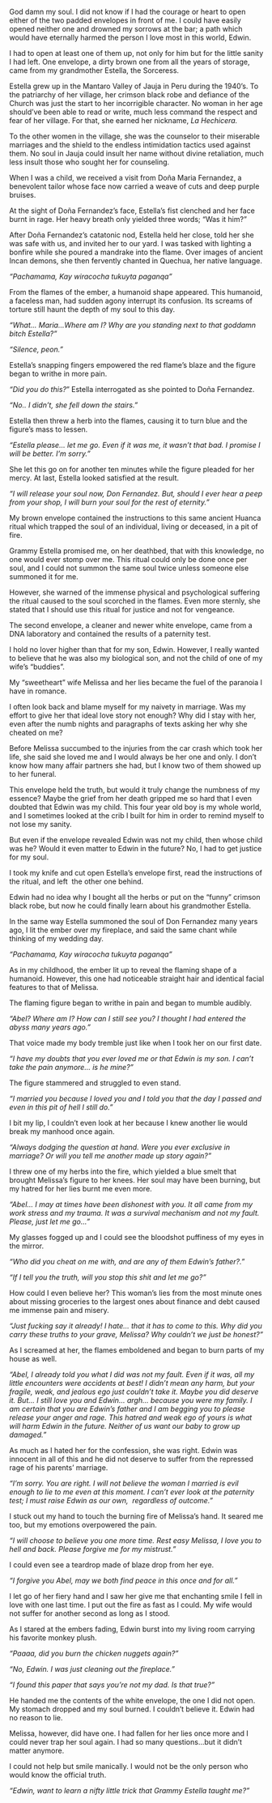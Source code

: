 God damn my soul. I did not know if I had the courage or heart to open either of the two padded envelopes in front of me. I could have easily opened neither one and drowned my sorrows at the bar; a path which would have eternally harmed the person I love most in this world, Edwin. 

I had to open at least one of them up, not only for him but for the little sanity I had left. One envelope, a dirty brown one from all the years of storage, came from my grandmother Estella, the Sorceress. 

Estella grew up in the Mantaro Valley of Jauja in Peru during the 1940’s. To the patriarchy of her village, her crimson black robe and defiance of the Church was just the start to her incorrigible character. No woman in her age should’ve been able to read or write, much less command the respect and fear of her village. For that, she earned her nickname, *La Hechicera.* 

To the other women in the village, she was the counselor to their miserable marriages and the shield to the endless intimidation tactics used against them. No soul in Jauja could insult her name without divine retaliation, much less insult those who sought her for counseling. 

When I was a child, we received a visit from Doña Maria Fernandez, a benevolent tailor whose face now carried a weave of cuts and deep purple bruises. 

At the sight of Doña Fernandez’s face, Estella’s fist clenched and her face burnt in rage. Her heavy breath only yielded three words; “Was it him?”

After Doña Fernandez’s catatonic nod, Estella held her close, told her she was safe with us, and invited her to our yard. I was tasked with lighting a bonfire while she poured a mandrake into the flame. Over images of ancient Incan demons, she then fervently chanted in Quechua, her native language. 

*“Pachamama, Kay wiracocha tukuyta paganqa”*

From the flames of the ember, a humanoid shape appeared. This humanoid, a faceless man, had sudden agony interrupt its confusion. Its screams of torture still haunt the depth of my soul to this day. 

*“What... Maria...Where am I? Why are you standing next to that goddamn bitch Estella?”* 

*“Silence, peon.”* 

Estella’s snapping fingers empowered the red flame’s blaze and the figure began to writhe in more pain.

*“Did you do this?*” Estella interrogated as she pointed to Doña Fernandez.

*“No.. I didn’t, she fell down the stairs.”*

Estella then threw a herb into the flames, causing it to turn blue and the figure’s mass to lessen. 

*“Estella please... let me go. Even if it was me, it wasn’t that bad. I promise I will be better. I’m sorry.”* 

She let this go on for another ten minutes while the figure pleaded for her mercy. At last, Estella looked satisfied at the result. 

*“I will release your soul now, Don Fernandez. But, should I ever hear a peep from your shop, I will burn your soul for the rest of eternity.”* 

My brown envelope contained the instructions to this same ancient Huanca ritual which trapped the soul of an individual, living or deceased, in a pit of fire. 

Grammy Estella promised me, on her deathbed, that with this knowledge, no one would ever stomp over me. This ritual could only be done once per soul, and I could not summon the same soul twice unless someone else summoned it for me. 

However, she warned of the immense physical and psychological suffering the ritual caused to the soul scorched in the flames. Even more sternly, she stated that I should use this ritual for justice and not for vengeance. 

The second envelope, a cleaner and newer white envelope, came from a DNA laboratory and contained the results of a paternity test. 

I hold no lover higher than that for my son, Edwin. However, I really wanted to believe that he was also my biological son, and not the child of one of my wife’s “buddies”. 

My “sweetheart” wife Melissa and her lies became the fuel of the paranoia I have in romance.

I often look back and blame myself for my naivety in marriage. Was my effort to give her that ideal love story not enough? Why did I stay with her, even after the numb nights and paragraphs of texts asking her why she cheated on me? 

Before Melissa succumbed to the injuries from the car crash which took her life, she said she loved me and I would always be her one and only. I don’t know how many affair partners she had, but I know two of them showed up to her funeral. 

This envelope held the truth, but would it truly change the numbness of my essence? Maybe the grief from her death gripped me so hard that I even doubted that Edwin was my child. This four year old boy is my whole world, and I sometimes looked at the crib I built for him in order to remind myself to not lose my sanity. 

But even if the envelope revealed Edwin was not my child, then whose child was he? Would it even matter to Edwin in the future? No, I had to get justice for my soul. 

I took my knife and cut open Estella’s envelope first, read the instructions of the ritual, and left  the other one behind. 

Edwin had no idea why I bought all the herbs or put on the “funny” crimson black robe, but now he could finally learn about his grandmother Estella. 

In the same way Estella summoned the soul of Don Fernandez many years ago, I lit the ember over my fireplace, and said the same chant while thinking of my wedding day. 

*“Pachamama, Kay wiracocha tukuyta paganqa”*

As in my childhood, the ember lit up to reveal the flaming shape of a humanoid. However, this one had noticeable straight hair and identical facial features to that of Melissa. 

The flaming figure began to writhe in pain and began to mumble audibly. 

*“Abel? Where am I? How can I still see you? I thought I had entered the abyss many years ago.”*

That voice made my body tremble just like when I took her on our first date. 

*“I have my doubts that you ever loved me or that Edwin is my son. I can’t take the pain anymore... is he mine?”*

The figure stammered and struggled to even stand. 

*“I married you because I loved you and I told you that the day I passed and even in this pit of hell I still do.”*

I bit my lip, I couldn’t even look at her because I knew another lie would break my manhood once again. 

*“Always dodging the question at hand. Were you ever exclusive in marriage? Or will you tell me another made up story again?”*

I threw one of my herbs into the fire, which yielded a blue smelt that brought Melissa’s figure to her knees. Her soul may have been burning, but my hatred for her lies burnt me even more. 

*“Abel... I may at times have been dishonest with you. It all came from my work stress and my trauma. It was a survival mechanism and not my fault. Please, just let me go...”*

My glasses fogged up and I could see the bloodshot puffiness of my eyes in the mirror. 

*“Who did you cheat on me with, and are any of them Edwin’s father?.”*

*“If I tell you the truth, will you stop this shit and let me go?”*

How could I even believe her? This woman’s lies from the most minute ones about missing groceries to the largest ones about finance and debt caused me immense pain and misery. 

*“Just fucking say it already! I hate... that it has to come to this. Why did you carry these truths to your grave, Melissa? Why couldn’t we just be honest?”*

As I screamed at her, the flames emboldened and began to burn parts of my house as well. 

*“Abel, I already told you what I did was not my fault. Even if it was, all my little encounters were accidents at best! I didn’t mean any harm, but your fragile, weak, and jealous ego just couldn’t take it. Maybe you did deserve it. But... I still love you and Edwin... argh... because you were my family. I am certain that you are Edwin’s father and I am begging you to please release your anger and rage. This hatred and weak ego of yours is what will harm Edwin in the future. Neither of us want our baby to grow up damaged.”* 

As much as I hated her for the confession, she was right. Edwin was innocent in all of this and he did not deserve to suffer from the repressed rage of his parents’ marriage.

*“I’m sorry. You are right. I will not believe the woman I married is evil enough to lie to me even at this moment. I can’t ever look at the paternity test; I must raise Edwin as our own,  regardless of outcome.”*

I stuck out my hand to touch the burning fire of Melissa’s hand. It seared me too, but my emotions overpowered the pain. 

*“I will choose to believe you one more time. Rest easy Melissa, I love you to hell and back. Please forgive me for my mistrust.”*

I could even see a teardrop made of blaze drop from her eye. 

*“I forgive you Abel, may we both find peace in this once and for all.”*

I let go of her fiery hand and I saw her give me that enchanting smile I fell in love with one last time. I put out the fire as fast as I could. My wife would not suffer for another second as long as I stood. 

As I stared at the embers fading, Edwin burst into my living room carrying his favorite monkey plush. 

*“Paaaa, did you burn the chicken nuggets again?”*

*“No, Edwin. I was just cleaning out the fireplace.”*

*“I found this paper that says you’re not my dad. Is that true?”*

He handed me the contents of the white envelope, the one I did not open. My stomach dropped and my soul burned. I couldn’t believe it. Edwin had no reason to lie. 

Melissa, however, did have one. I had fallen for her lies once more and I could never trap her soul again. I had so many questions...but it didn’t matter anymore. 

I could not help but smile manically. I would not be the only person who would know the official truth. 

*“Edwin, want to learn a nifty little trick that Grammy Estella taught me?”*